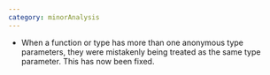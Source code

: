 ```yaml
---
category: minorAnalysis
---
```

* When a function or type has more than one anonymous type parameters, they were mistakenly being treated as the same type parameter. This has now been fixed.
